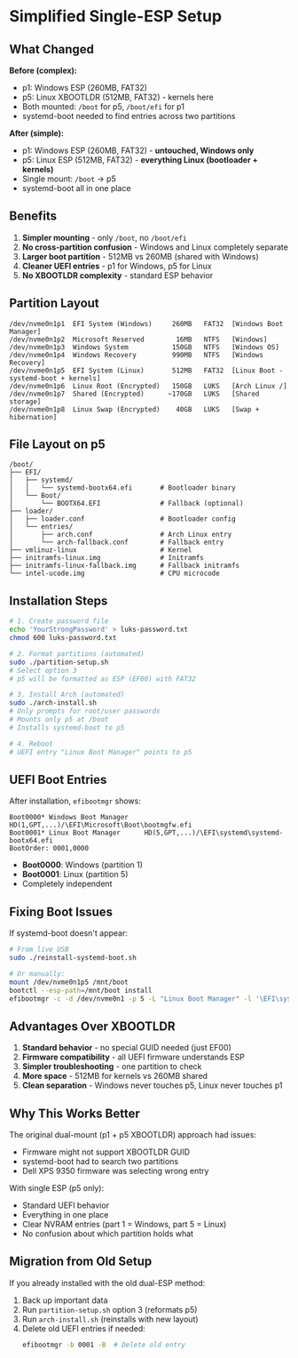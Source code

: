 # Simplified Single-ESP Setup

## What Changed

**Before (complex):**
- p1: Windows ESP (260MB, FAT32)
- p5: Linux XBOOTLDR (512MB, FAT32) - kernels here
- Both mounted: `/boot` for p5, `/boot/efi` for p1
- systemd-boot needed to find entries across two partitions

**After (simple):**
- p1: Windows ESP (260MB, FAT32) - **untouched, Windows only**
- p5: Linux ESP (512MB, FAT32) - **everything Linux (bootloader + kernels)**
- Single mount: `/boot` → p5
- systemd-boot all in one place

## Benefits

1. **Simpler mounting** - only `/boot`, no `/boot/efi`
2. **No cross-partition confusion** - Windows and Linux completely separate
3. **Larger boot partition** - 512MB vs 260MB (shared with Windows)
4. **Cleaner UEFI entries** - p1 for Windows, p5 for Linux
5. **No XBOOTLDR complexity** - standard ESP behavior

## Partition Layout

```
/dev/nvme0n1p1  EFI System (Windows)     260MB   FAT32  [Windows Boot Manager]
/dev/nvme0n1p2  Microsoft Reserved        16MB   NTFS   [Windows]
/dev/nvme0n1p3  Windows System           150GB   NTFS   [Windows OS]
/dev/nvme0n1p4  Windows Recovery         990MB   NTFS   [Windows Recovery]
/dev/nvme0n1p5  EFI System (Linux)       512MB   FAT32  [Linux Boot - systemd-boot + kernels]
/dev/nvme0n1p6  Linux Root (Encrypted)   150GB   LUKS   [Arch Linux /]
/dev/nvme0n1p7  Shared (Encrypted)      ~170GB   LUKS   [Shared storage]
/dev/nvme0n1p8  Linux Swap (Encrypted)    40GB   LUKS   [Swap + hibernation]
```

## File Layout on p5

```
/boot/
├── EFI/
│   ├── systemd/
│   │   └── systemd-bootx64.efi       # Bootloader binary
│   └── Boot/
│       └── BOOTX64.EFI               # Fallback (optional)
├── loader/
│   ├── loader.conf                   # Bootloader config
│   └── entries/
│       ├── arch.conf                 # Arch Linux entry
│       └── arch-fallback.conf        # Fallback entry
├── vmlinuz-linux                     # Kernel
├── initramfs-linux.img               # Initramfs
├── initramfs-linux-fallback.img      # Fallback initramfs
└── intel-ucode.img                   # CPU microcode
```

## Installation Steps

```bash
# 1. Create password file
echo 'YourStrongPassword' > luks-password.txt
chmod 600 luks-password.txt

# 2. Format partitions (automated)
sudo ./partition-setup.sh
# Select option 3
# p5 will be formatted as ESP (EF00) with FAT32

# 3. Install Arch (automated)
sudo ./arch-install.sh
# Only prompts for root/user passwords
# Mounts only p5 at /boot
# Installs systemd-boot to p5

# 4. Reboot
# UEFI entry "Linux Boot Manager" points to p5
```

## UEFI Boot Entries

After installation, `efibootmgr` shows:

```
Boot0000* Windows Boot Manager    HD(1,GPT,...)/\EFI\Microsoft\Boot\bootmgfw.efi
Boot0001* Linux Boot Manager      HD(5,GPT,...)/\EFI\systemd\systemd-bootx64.efi
BootOrder: 0001,0000
```

- **Boot0000**: Windows (partition 1)
- **Boot0001**: Linux (partition 5)
- Completely independent

## Fixing Boot Issues

If systemd-boot doesn't appear:

```bash
# From live USB
sudo ./reinstall-systemd-boot.sh

# Or manually:
mount /dev/nvme0n1p5 /mnt/boot
bootctl --esp-path=/mnt/boot install
efibootmgr -c -d /dev/nvme0n1 -p 5 -L "Linux Boot Manager" -l '\EFI\systemd\systemd-bootx64.efi'
```

## Advantages Over XBOOTLDR

1. **Standard behavior** - no special GUID needed (just EF00)
2. **Firmware compatibility** - all UEFI firmware understands ESP
3. **Simpler troubleshooting** - one partition to check
4. **More space** - 512MB for kernels vs 260MB shared
5. **Clean separation** - Windows never touches p5, Linux never touches p1

## Why This Works Better

The original dual-mount (p1 + p5 XBOOTLDR) approach had issues:
- Firmware might not support XBOOTLDR GUID
- systemd-boot had to search two partitions
- Dell XPS 9350 firmware was selecting wrong entry

With single ESP (p5 only):
- Standard UEFI behavior
- Everything in one place
- Clear NVRAM entries (part 1 = Windows, part 5 = Linux)
- No confusion about which partition holds what

## Migration from Old Setup

If you already installed with the old dual-ESP method:

1. Back up important data
2. Run `partition-setup.sh` option 3 (reformats p5)
3. Run `arch-install.sh` (reinstalls with new layout)
4. Delete old UEFI entries if needed:
   ```bash
   efibootmgr -b 0001 -B  # Delete old entry
   ```

